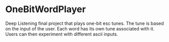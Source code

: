 # OneBitWordPlayer
Deep Listening final project that plays one-bit esc tunes. The tune is based on the input of the user. Each word has its own tune associated with it. Users can then experiment with different ascii inputs.
